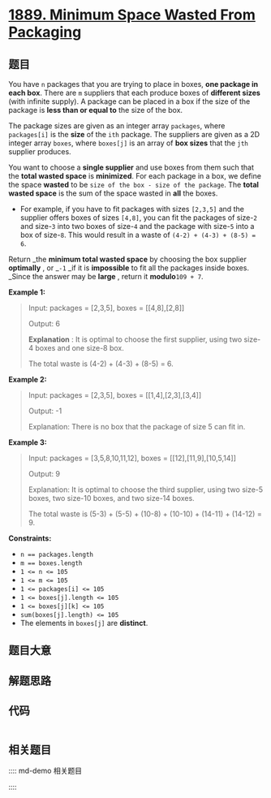 # [1889. Minimum Space Wasted From Packaging](https://leetcode.com/problems/minimum-space-wasted-from-packaging/)

## 题目

You have `n` packages that you are trying to place in boxes, **one package in
each box**. There are `m` suppliers that each produce boxes of **different
sizes** (with infinite supply). A package can be placed in a box if the size
of the package is **less than or equal to** the size of the box.

The package sizes are given as an integer array `packages`, where
`packages[i]` is the **size** of the `ith` package. The suppliers are given as
a 2D integer array `boxes`, where `boxes[j]` is an array of **box sizes** that
the `jth` supplier produces.

You want to choose a **single supplier** and use boxes from them such that the
**total wasted space** is **minimized**. For each package in a box, we define
the space **wasted** to be `size of the box - size of the package`. The
**total wasted space** is the sum of the space wasted in **all** the boxes.

  * For example, if you have to fit packages with sizes `[2,3,5]` and the supplier offers boxes of sizes `[4,8]`, you can fit the packages of size-`2` and size-`3` into two boxes of size-`4` and the package with size-`5` into a box of size-`8`. This would result in a waste of `(4-2) + (4-3) + (8-5) = 6`.

Return _the **minimum total wasted space** by choosing the box supplier
**optimally** , or _`-1` _if it is **impossible** to fit all the packages
inside boxes. _Since the answer may be **large** , return it **modulo**`109 +
7`.



**Example 1:**

> Input: packages = [2,3,5], boxes = [[4,8],[2,8]]
> 
> Output: 6
> 
> **Explanation** : It is optimal to choose the first supplier, using two size-4 boxes and one size-8 box.
> 
> The total waste is (4-2) + (4-3) + (8-5) = 6.

**Example 2:**

> Input: packages = [2,3,5], boxes = [[1,4],[2,3],[3,4]]
> 
> Output: -1
> 
> Explanation: There is no box that the package of size 5 can fit in.

**Example 3:**

> Input: packages = [3,5,8,10,11,12], boxes = [[12],[11,9],[10,5,14]]
> 
> Output: 9
> 
> Explanation: It is optimal to choose the third supplier, using two size-5 boxes, two size-10 boxes, and two size-14 boxes.
> 
> The total waste is (5-3) + (5-5) + (10-8) + (10-10) + (14-11) + (14-12) = 9.

**Constraints:**

  * `n == packages.length`
  * `m == boxes.length`
  * `1 <= n <= 105`
  * `1 <= m <= 105`
  * `1 <= packages[i] <= 105`
  * `1 <= boxes[j].length <= 105`
  * `1 <= boxes[j][k] <= 105`
  * `sum(boxes[j].length) <= 105`
  * The elements in `boxes[j]` are **distinct**.


## 题目大意

## 解题思路

## 代码

```javascript

```

## 相关题目

:::: md-demo 相关题目

::::
